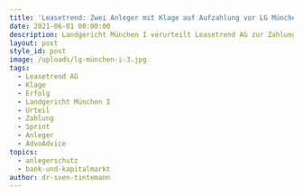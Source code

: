 ```yaml
---
title: 'Leasetrend: Zwei Anleger mit Klage auf Aufzahlung vor LG München I erfolgreich'
date: 2021-06-01 00:00:00
description: Landgericht München I verurteilt Leasetrend AG zur Zahlung an zwei Anleger.
layout: post
style_id: post
image: /uploads/lg-münchen-i-3.jpg
tags:
  - Leasetrend AG
  - Klage
  - Erfolg
  - Landgericht München I
  - Urteil
  - Zahlung
  - Sprint
  - Anleger
  - AdvoAdvice
topics:
  - anlegerschutz
  - bank-und-kapitalmarkt
author: dr-sven-tintemann
---
```

